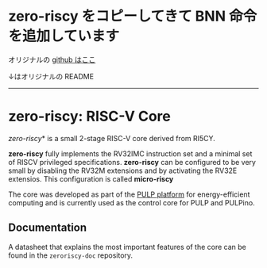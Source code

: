 # zero-riscy をコピーしてきて BNN 命令を追加しています

オリジナルの [github はここ](https://github.com/pulp-platform/zero-riscy)

↓はオリジナルの README

---

# zero-riscy: RISC-V Core

*zero-riscy** is a small 2-stage RISC-V core derived from RI5CY.

**zero-riscy** fully implements the RV32IMC instruction set and a minimal 
set of RISCV privileged specifications.
**zero-riscy** can be configured to be very small by disabling the RV32M extensions
and by activating the RV32E extensios. This configuration is called **micro-riscy**

The core was developed as part of the [PULP platform](http://pulp.ethz.ch/) for
energy-efficient computing and is currently used as the control core for
PULP and PULPino.

## Documentation

A datasheet that explains the most important features of the core can be found
in  the `zeroriscy-doc` repository.

